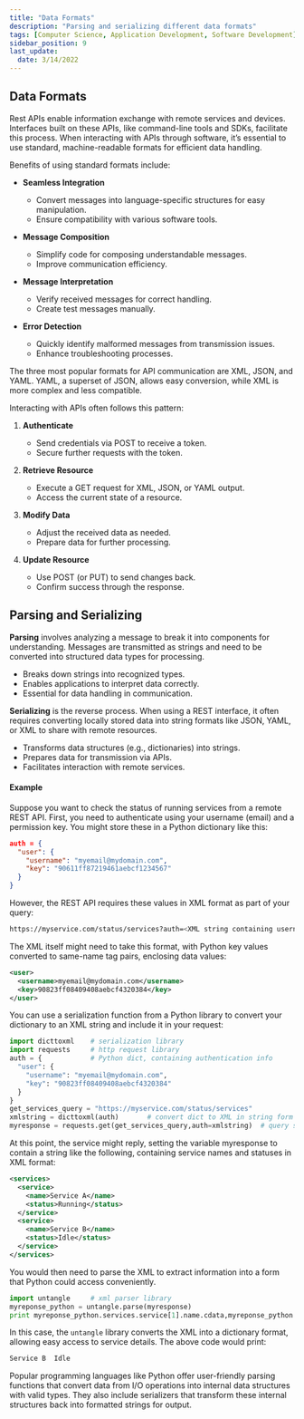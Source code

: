 ```yaml
---
title: "Data Formats"
description: "Parsing and serializing different data formats"
tags: [Computer Science, Application Development, Software Development]
sidebar_position: 9
last_update:
  date: 3/14/2022
---
```



## Data Formats

Rest APIs enable information exchange with remote services and devices. Interfaces built on these APIs, like command-line tools and SDKs, facilitate this process. When interacting with APIs through software, it’s essential to use standard, machine-readable formats for efficient data handling.

Benefits of using standard formats include:

- **Seamless Integration**  
  - Convert messages into language-specific structures for easy manipulation.  
  - Ensure compatibility with various software tools.

- **Message Composition**  
  - Simplify code for composing understandable messages.  
  - Improve communication efficiency.

- **Message Interpretation**  
  - Verify received messages for correct handling.  
  - Create test messages manually.

- **Error Detection**  
  - Quickly identify malformed messages from transmission issues.  
  - Enhance troubleshooting processes.

The three most popular formats for API communication are XML, JSON, and YAML. YAML, a superset of JSON, allows easy conversion, while XML is more complex and less compatible.

Interacting with APIs often follows this pattern:

1. **Authenticate**  
   - Send credentials via POST to receive a token.  
   - Secure further requests with the token.

2. **Retrieve Resource**  
   - Execute a GET request for XML, JSON, or YAML output.  
   - Access the current state of a resource.

3. **Modify Data**  
   - Adjust the received data as needed.  
   - Prepare data for further processing.

4. **Update Resource**  
   - Use POST (or PUT) to send changes back.  
   - Confirm success through the response.



## Parsing and Serializing

**Parsing** involves analyzing a message to break it into components for understanding. Messages are transmitted as strings and need to be converted into structured data types for processing.

- Breaks down strings into recognized types.
- Enables applications to interpret data correctly.
- Essential for data handling in communication.

**Serializing** is the reverse process. When using a REST interface, it often requires converting locally stored data into string formats like JSON, YAML, or XML to share with remote resources.

- Transforms data structures (e.g., dictionaries) into strings.
- Prepares data for transmission via APIs.
- Facilitates interaction with remote services.

#### Example

Suppose you want to check the status of running services from a remote REST API. First, you need to authenticate using your username (email) and a permission key. You might store these in a Python dictionary like this:

```json
auth = {
  "user": {
    "username": "myemail@mydomain.com",
    "key": "90611ff87219461aebcf1234567"
  }
}
```

However, the REST API requires these values in XML format as part of your query:

```bash
https://myservice.com/status/services?auth=<XML string containing username and key>
```

The XML itself might need to take this format, with Python key values converted to same-name tag pairs, enclosing data values:

```xml
<user>
  <username>myemail@mydomain.com</username>
  <key>90823ff08409408aebcf4320384</key>
</user>
```

You can use a serialization function from a Python library to convert your dictionary to an XML string and include it in your request:

```python
import dicttoxml    # serialization library
import requests     # http request library
auth = {            # Python dict, containing authentication info
  "user": {
    "username": "myemail@mydomain.com",
    "key": "90823ff08409408aebcf4320384"
  }
}
get_services_query = "https://myservice.com/status/services"
xmlstring = dicttoxml(auth)       # convert dict to XML in string form
myresponse = requests.get(get_services_query,auth=xmlstring)  # query service
```

At this point, the service might reply, setting the variable myresponse to contain a string like the following, containing service names and statuses in XML format:

```xml
<services>
  <service>
    <name>Service A</name>
    <status>Running</status>
  </service>
  <service>
    <name>Service B</name>
    <status>Idle</status>
  </service>
</services>
```

You would then need to parse the XML to extract information into a form that Python could access conveniently.

```python
import untangle     # xml parser library
myreponse_python = untangle.parse(myresponse)
print myreponse_python.services.service[1].name.cdata,myreponse_python.services.service[1].status.cdata
```

In this case, the `untangle` library converts the XML into a dictionary format, allowing easy access to service details. The above code would print:

```bash
Service B  Idle
```

Popular programming languages like Python offer user-friendly parsing functions that convert data from I/O operations into internal data structures with valid types. They also include serializers that transform these internal structures back into formatted strings for output.